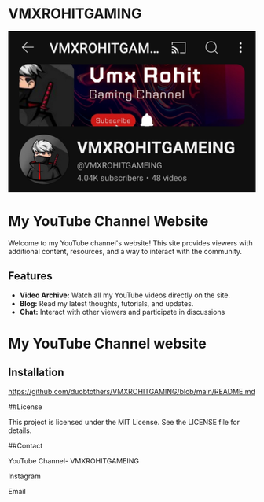 # VMXROHITGAMING

![My channel interface](./Screenshot_2024-07-14-07-18-34-07_f9ee0578fe1cc94de7482bd41accb329.jpg)

# My YouTube Channel Website

Welcome to my YouTube channel's website! This site provides viewers with additional content, resources, and a way to interact with the community.

## Features

- **Video Archive:** Watch all my YouTube videos directly on the site.
- **Blog:** Read my latest thoughts, tutorials, and updates.
- **Chat:** Interact with other viewers and participate in discussions
# My YouTube Channel website

## Installation
https://github.com/duobtothers/VMXROHITGAMING/blob/main/README.md

##License
  
  This project is licensed under the MIT License. See the LICENSE file for details.

##Contact

YouTube Channel- VMXROHITGAMEING

Instagram 

Email

